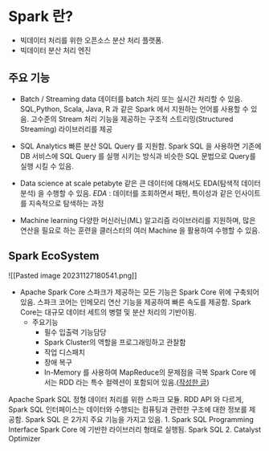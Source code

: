 # Spark 란?

* 빅데이터 처리를 위한 오픈소스 분산 처리 플랫폼.
* 빅데이터 분산 처리 엔진

## 주요 기능
* Batch / Streaming data
	데이터를 batch 처리 또는 실시간 처리할 수 있음.
	SQL,Python, Scala, Java, R 과 같은 Spark 에서 지원하는 언어를 사용할 수 있음.
	고수준의 Stream 처리 기능을 제공하는 구조적 스트리밍(Structured Streaming) 라이브러리를 제공

* SQL Analytics
	빠른 분산 SQL Query 를 지원함.
		Spark SQL 을 사용하면 기존에 DB 서비스에 SQL Query 를 실행 시키는 방식과 비슷한 SQL 문법으로 Query를 실행 시킬 수 있음.

* Data science at scale
	petabyte 같은 큰 데이터에 대해서도 EDA(탐색적 데이터 분석) 을 수행할 수 있음.
		_EDA_ : 데이터를 조회하면서 패턴, 특이성과 같은 인사이트를 지속적으로 탐색하는 과정

* Machine learning
	다양한 머신러닌(ML) 알고리즘 라이브러리를 지원하며, 많은 연산을 필요로 하는 훈련을 클러스터의 여러 Machine 을 활용하여 수행할 수 있음.

## Spark EcoSystem
![[Pasted image 20231127180541.png]]

* Apache Spark Core
	스파크가 제공하는 모든 기능은 Spark Core 위에 구축되어 있음.
	스파크 코어는 인메모리 연산 기능을 제공하여 빠른 속도를 제공함.
	Spark Core는 대규모 데이터 세트의 병렬 및 분산 처리의 기반이됨.
	* 주요기능 
		* 필수 입출력 기능담당
		* Spark Cluster의 역할을 프로그래밍하고 관찰함
		* 작업 디스패치
		* 장애 복구
		* In-Memory 를 사용하여 MapReduce의 문제점을 극복
	Spark Core 에서는 RDD 라는 특수 컬렉션이 포함되어 있음.([작성한 글](obsidian://open?vault=TIL_yeonsang&file=TIL%2FSpark%2FRDD))

Apache Spark SQL
	정형 데이터 처리를 위한 스파크 모듈. RDD API 와 다르게, Spark SQL 인터페이스는 데이터와 수행되는 컴퓨팅과 관련한 구조에 대한 정보를 제공함.
	Spark SQL 은 2가지 주요 기능을 가지고 있음.
		1. Spark SQL Programming Interface
			Spark Core 에 기반한 라이브러리 형태로 실행됨. Spark SQL
		2. Catalyst Optimizer
		






